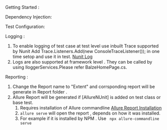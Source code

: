 ﻿Getting Started :

Dependency Injection:

Test Configuration:

Logging :
 1. To enable logging of test case at test level use inbuilt Trace supported by Nunit
   Add Trace.Listeners.Add(new ConsoleTraceListener()); in one time setop and use it in test. [Nunit Log](https://docs.nunit.org/articles/vs-test-adapter/Trace-and-Debug.html)
2. Logs are also supported at framework level . They can be called by using IloggerServices.Please refer BalzeHomePage.cs.

Reporting :
1. Change the Report name to "Extent"  and corrsponding report will be
   generate in Report folder .
2. Allure Report will be generated if [AllureNUnit] is added on test class or base test.
    1.  Requires installation of Allure commandline [Allure Report Installation](https://allurereport.org/docs/gettingstarted-installation/ )
    2.  `allure serve` will open the report , depends on how it was installed.
    3. For example if it is installed by NPM . Use ` npx allure-commandline serve`